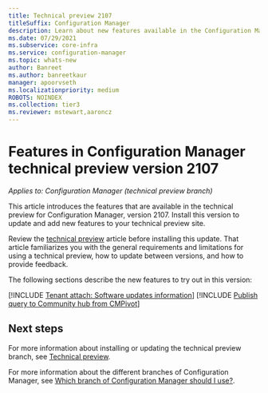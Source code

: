 ```yaml
---
title: Technical preview 2107
titleSuffix: Configuration Manager
description: Learn about new features available in the Configuration Manager technical preview branch version 2107.
ms.date: 07/29/2021
ms.subservice: core-infra
ms.service: configuration-manager
ms.topic: whats-new
author: Banreet
ms.author: banreetkaur
manager: apoorvseth
ms.localizationpriority: medium
ROBOTS: NOINDEX
ms.collection: tier3
ms.reviewer: mstewart,aaroncz 
---
```


# Features in Configuration Manager technical preview version 2107

*Applies to: Configuration Manager (technical preview branch)*

This article introduces the features that are available in the technical preview for Configuration Manager, version 2107. Install this version to update and add new features to your technical preview site.<!-- baseline only statement: When you install a new technical preview site, this release is also available as a baseline version.-->

Review the [technical preview](../technical-preview.md) article before installing this update. That article familiarizes you with the general requirements and limitations for using a technical preview, how to update between versions, and how to provide feedback.

The following sections describe the new features to try out in this version:

<!-- [!INCLUDE [Example feature name](includes/2107/1234567.md)] -->

[!INCLUDE [Tenant attach: Software updates information](includes/2107/6024419.md)]
[!INCLUDE [Publish query to Community hub from CMPivot](includes/2107/9965423.md)]

<!-- ## General known issues

[!INCLUDE [10210000](includes/2107/known-issue-10210000.md)]
 -->

## Next steps

For more information about installing or updating the technical preview branch, see [Technical preview](../technical-preview.md).

For more information about the different branches of Configuration Manager, see [Which branch of Configuration Manager should I use?](../../understand/which-branch-should-i-use.md).

